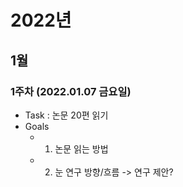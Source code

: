 # 2022년

## 1월

### 1주차 (2022.01.07 금요일)
* Task : 논문 20편 읽기
* Goals
  * 1. 논문 읽는 방법
  * 2. 눈 연구 방향/흐름 -> 연구 제안?
